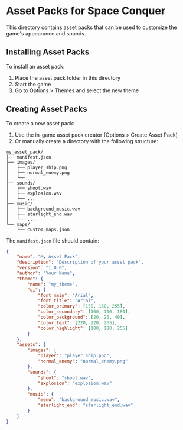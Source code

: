# Asset Packs for Space Conquer

This directory contains asset packs that can be used to customize the game's appearance and sounds.

## Installing Asset Packs

To install an asset pack:

1. Place the asset pack folder in this directory
2. Start the game
3. Go to Options > Themes and select the new theme

## Creating Asset Packs

To create a new asset pack:

1. Use the in-game asset pack creator (Options > Create Asset Pack)
2. Or manually create a directory with the following structure:

```
my_asset_pack/
├── manifest.json
├── images/
│   ├── player_ship.png
│   ├── normal_enemy.png
│   └── ...
├── sounds/
│   ├── shoot.wav
│   ├── explosion.wav
│   └── ...
├── music/
│   ├── background_music.wav
│   ├── starlight_end.wav
│   └── ...
└── maps/
    └── custom_maps.json
```

The `manifest.json` file should contain:

```json
{
    "name": "My Asset Pack",
    "description": "Description of your asset pack",
    "version": "1.0.0",
    "author": "Your Name",
    "theme": {
        "name": "my_theme",
        "ui": {
            "font_main": "Arial",
            "font_title": "Arial",
            "color_primary": [150, 150, 255],
            "color_secondary": [100, 100, 180],
            "color_background": [20, 20, 40],
            "color_text": [220, 220, 255],
            "color_highlight": [180, 180, 255]
        }
    },
    "assets": {
        "images": {
            "player": "player_ship.png",
            "normal_enemy": "normal_enemy.png"
        },
        "sounds": {
            "shoot": "shoot.wav",
            "explosion": "explosion.wav"
        },
        "music": {
            "menu": "background_music.wav",
            "starlight_end": "starlight_end.wav"
        }
    }
}
```
